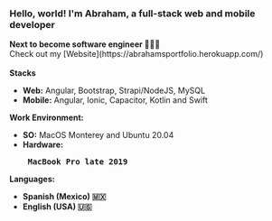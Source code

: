 <h3>Hello, world! I'm Abraham, a full-stack web and mobile developer</h4>
<strong>Next to become software engineer 👷🏽‍♂️</strong> 
<br>
Check out my [Website](https://abrahamsportfolio.herokuapp.com/) 
<br>
<br>
<strong>Stacks</strong>
<ul>
 <li><strong>Web:</strong>&nbsp;Angular, Bootstrap, Strapi/NodeJS, MySQL</li>
 <li><strong>Mobile:</strong>&nbsp;Angular, Ionic, Capacitor, Kotlin and Swift</li>
</ul> 

<strong>Work Environment:</strong>
<ul>
 <li><strong>SO:</strong>&nbsp;MacOS Monterey and Ubuntu 20.04</li>
 <li><strong>Hardware:&nbsp;<pre> MacBook Pro late 2019</li>
</ul>

<strong>Languages:</strong>
<ul>
 <li>Spanish (Mexico) 🇲🇽</li>
 <li>English (USA) 🇺🇸</li>
</ul>
